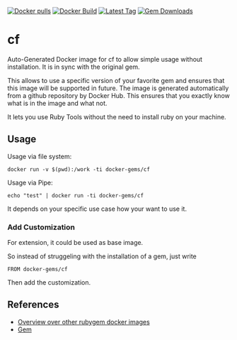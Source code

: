 [![Docker pulls](https://img.shields.io/docker/pulls/rubygem/cf.svg)](https://hub.docker.com/r/rubygem/cf/)
[![Docker Build](https://img.shields.io/docker/automated/rubygem/cf.svg)](https://hub.docker.com/r/rubygem/cf/)
[![Latest Tag](https://img.shields.io/github/tag/docker-rubygem/cf.svg)](https://hub.docker.com/r/rubygem/cf/)
[![Gem Downloads](https://img.shields.io/gem/dt/cf.svg)](https://rubygems.org/gems/cf/)
# cf

Auto-Generated Docker image for cf to allow simple usage without installation.
It is in sync with the original gem.

This allows to use a specific version of your favorite gem and ensures that this image will be supported in future.
The image is generated automatically from a github repository by Docker Hub.
This ensures that you exactly know what is in the image and what not.

It lets you use Ruby Tools without the need to install ruby on your machine.

## Usage

Usage via file system:

`docker run -v $(pwd):/work -ti docker-gems/cf`

Usage via Pipe:

`echo "test" | docker run -ti docker-gems/cf`

It depends on your specific use case how your want to use it.

### Add Customization

For extension, it could be used as base image.

So instead of struggeling with the installation of a gem, just write

`FROM docker-gems/cf`

Then add the customization.

## References

 - [Overview over other rubygem docker images](https://github.com/thinkbot/docker-rubygem)
 - [Gem](https://rubygems.org/gems/cf/)
